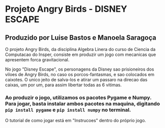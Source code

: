 # Projeto Angry Birds - DISNEY ESCAPE
## Produzido por Luise Bastos e Manoela Saragoça 
 O projeto Angry Birds, da disciplina Algebra Linera do curso de Ciencia da Computacao do Insper, consiste em produzir um jogo com mecanicas que apresentem forca gravitacional. 

No jogo "Disney Escape", os personagens da Disney sao prisioneiros dos viloes de Angry Birds, no caso os porcos-fantasmas, e sao colocados em caixotes. O unico jeito de salva-los e atirar um passaro na direcao das caixas, um por um, para assim libertar todas as 6 vitimas. 

### Ao produzir o jogo, utilizamos os pacotes **Pygame** e **Numpy**. Para jogar, basta instalar ambos pacotes na maquina, digitando ```pip install pygame``` e ```pip install numpy``` no terminal. 
O tutorial de como jogar está em "Instrucoes" dentro do próprio jogo. 





